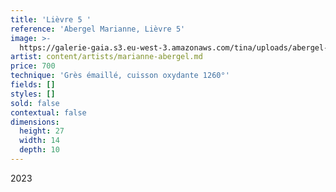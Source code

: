 ```yaml
---
title: 'Lièvre 5 '
reference: 'Abergel Marianne, Lièvre 5'
image: >-
  https://galerie-gaia.s3.eu-west-3.amazonaws.com/tina/uploads/abergel-marianne/galerie-gaia-marianne-abergel-Buste-lievre-un-cote-droit-Marianne-Abergel.jpg
artist: content/artists/marianne-abergel.md
price: 700
technique: 'Grès émaillé, cuisson oxydante 1260°'
fields: []
styles: []
sold: false
contextual: false
dimensions:
  height: 27
  width: 14
  depth: 10
---
```


2023

